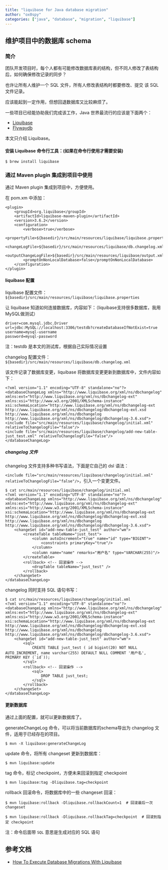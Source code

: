 ```yaml
---
title: "liquibase for Java database migration"
author: "ox0spy"
categories: ["java", "database", "migration", "liquibase"]
---
```


## 维护项目中的数据库 schema

### 简介

团队开发项目时，每个人都有可能修改数据库表的结构，但不同人修改了表结构后，如何确保修改记录的同步？

也许让所有人维护一个 SQL 文件，所有人修改表结构时都要修改、提交 该 SQL 文件记录。

应该能起到一定作用，但想回退数据库又比较麻烦了。

一些项目已经能协助我们完成该工作，Java 世界最流行的应该是下面两个：

- [Liquibase](https://www.liquibase.org/)
- [Flywaydb](https://flywaydb.org/)

本文只介绍 Liquibase。

#### 安装 Liquibase 命令行工具：(如果在命令行使用才需要安装)

    $ brew install liquibase

### 通过 Maven plugin 集成到项目中使用

通过 Maven plugin 集成到项目中，方便使用。

在 pom.xm 中添加：

    <plugin>
        <groupId>org.liquibase</groupId>
        <artifactId>liquibase-maven-plugin</artifactId>
        <version>3.6.2</version>
        <configuration>
            <verbose>true</verbose>
            <propertyFile>${basedir}/src/main/resources/liquibase/liquibase.properties</propertyFile>
            <changeLogFile>${basedir}/src/main/resources/liquibase/db.changelog.xml</changeLogFile>
            <outputChangeLogFile>${basedir}/src/main/resources/liquibase/output.xml</outputChangeLogFile>
            <promptOnNonLocalDatabase>false</promptOnNonLocalDatabase>
        </configuration>
    </plugin>


#### liquibase 配置

liquibase 配置文件：`${basedir}/src/main/resources/liquibase/liquibase.properties`

让 liquibase 知道如何连接数据库，内容如下：（liquibase支持很多数据库，我用MySQL做测试）

    driver=com.mysql.jdbc.Driver
    url=jdbc:MySQL://localhost:3306/testdb?createDatabaseIfNotExist=true
    username=mysql-username
    password=mysql-password

注：testdb 是本文的测试库，根据自己实际情况设置

changelog 配置文件：`${basedir}/src/main/resources/liquibase/db.changelog.xml`

该文件记录了数据库变更，liquibase 将数据库变更更新到数据库中，文件内容如下：

    <?xml version="1.1" encoding="UTF-8" standalone="no"?>
    <databaseChangeLog xmlns="http://www.liquibase.org/xml/ns/dbchangelog" xmlns:ext="http://www.liquibase.org/xml/ns/dbchangelog-ext" xmlns:xsi="http://www.w3.org/2001/XMLSchema-instance" xsi:schemaLocation="http://www.liquibase.org/xml/ns/dbchangelog-ext http://www.liquibase.org/xml/ns/dbchangelog/dbchangelog-ext.xsd http://www.liquibase.org/xml/ns/dbchangelog http://www.liquibase.org/xml/ns/dbchangelog/dbchangelog-3.6.xsd">
    <include file="src/main/resources/liquibase/changelog/initial.xml" relativeToChangelogFile="false"/>
    <include file="src/main/resources/liquibase/changelog/add-new-table-just_test.xml" relativeToChangelogFile="false"/>
    </databaseChangeLog>


##### changelog 文件

changelog 文件支持多种书写语法，下面是它自己的 dsl 语法：

`<include file="src/main/resources/liquibase/changelog/initial.xml" relativeToChangelogFile="false"/>`，引入一个变更文件。

    $ cat src/main/resources/liquibase/changelog/initial.xml
    <?xml version="1.1" encoding="UTF-8" standalone="no"?>
    <databaseChangeLog xmlns="http://www.liquibase.org/xml/ns/dbchangelog" xmlns:ext="http://www.liquibase.org/xml/ns/dbchangelog-ext" xmlns:xsi="http://www.w3.org/2001/XMLSchema-instance" xsi:schemaLocation="http://www.liquibase.org/xml/ns/dbchangelog-ext http://www.liquibase.org/xml/ns/dbchangelog/dbchangelog-ext.xsd http://www.liquibase.org/xml/ns/dbchangelog http://www.liquibase.org/xml/ns/dbchangelog/dbchangelog-3.6.xsd">
        <changeSet id="add-new-table-just_test" author="wm">
            <createTable tableName="just_test">
                <column autoIncrement="true" name="id" type="BIGINT">
                    <constraints primaryKey="true"/>
                </column>
                <column name="name" remarks="用户名" type="VARCHAR(255)"/>
            </createTable>
            <rollback> <!-- 回滚操作 -->
                <dropTable tableName="just_test" />
            </rollback>
        </changeSet>
    </databaseChangeLog>

changelog 同时支持 SQL 语句书写：

    $ cat src/main/resources/liquibase/changelog/initial.xml
    <?xml version="1.1" encoding="UTF-8" standalone="no"?>
    <databaseChangeLog xmlns="http://www.liquibase.org/xml/ns/dbchangelog" xmlns:ext="http://www.liquibase.org/xml/ns/dbchangelog-ext" xmlns:xsi="http://www.w3.org/2001/XMLSchema-instance" xsi:schemaLocation="http://www.liquibase.org/xml/ns/dbchangelog-ext http://www.liquibase.org/xml/ns/dbchangelog/dbchangelog-ext.xsd http://www.liquibase.org/xml/ns/dbchangelog http://www.liquibase.org/xml/ns/dbchangelog/dbchangelog-3.6.xsd">
        <changeSet id="add-new-table-just_test" author="wm">
            <sql>
                CREATE TABLE just_test ( id bigint(20) NOT NULL AUTO_INCREMENT, name varchar(255) DEFAULT NULL COMMENT '用户名', PRIMARY KEY (`id`));
            </sql>
            <rollback> <!-- 回滚操作 -->
                <sql>
                    DROP TABLE just_test;
                </sql>
            </rollback>
        </changeSet>
    </databaseChangeLog>

#### 更新数据库

通过上面的配置，就可以更新数据库了。

generateChangeLog 命令，可以将当前数据库的schema导出为 changelog 文件，适用于已经存在的项目。

    $ mvn -X liquibase:generateChangeLog

update 命令，将所有 changeset 更新到数据库：

    $ mvn liquibase:update

tag 命令，标记 checkpoint，方便未来回滚到指定 checkpoint

    $ mvn liquibase:tag -Dliquibase.tag=checkpoint

rollback 回滚命令，将数据库中的一些 changeset 回滚：

    $ mvn liquibase:rollback -Dliquibase.rollbackCount=1  # 回滚最后一次 changeset

    $ mvn liquibase:rollback -Dliquibase.rollbackTag=checkpoint  # 回滚到指定 checkpoint

注：命令后面带 `SQL` 意思是生成对应的 SQL 语句

## 参考文档

- [How To Execute Database Migrations With Liquibase](https://blog.smaato.com/how-to-execute-database-migrations-with-liquibase)
